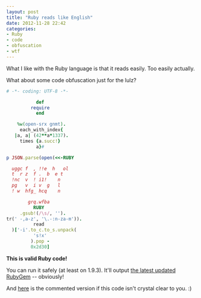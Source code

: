 ```yaml
---
layout: post
title: "Ruby reads like English"
date: 2012-11-28 22:42
categories:
- Ruby
- code
- obfuscation
- wtf
---
```


What I like with the Ruby language is that it reads easily.
Too easily actually.

What about some code obfuscation just for the lulz?

```ruby
# -*- coding: UTF-8 -*-

           def    
         require  
           end

    %w(open-srx gnmt).
     each_with_index{
   |a, а| (42**а*1337).
     times {a.succ!}
           a}#

p JSON.parse(open(<<-RUBY

  uggc f  , !!e  h   ol
  t  r z  f .  b  e t
  !nc  v  ! i1!    n
  pg   v  i v  g   l
  ! w  hfg_ hcq    n

        grq.wfba
          RUBY
     .gsub!(/\s/, '').
tr(' -,a-z', '\.-:n-za-m')).
          read
  )['-i'.to_c.to_s.unpack(
          's!x'
         ).pop -
         0x2d30]
```

**This is valid Ruby code!**

You can run it safely (at least on 1.9.3).
It'll output [the latest updated RubyGem](https://guides.rubygems.org/rubygems-org-api/#activity-methods) -- obviously!

And [here](https://gist.github.com/4165066) is the commented version if this code isn't crystal clear to you. :)

